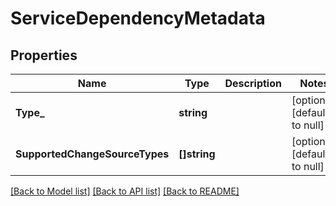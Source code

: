 # ServiceDependencyMetadata

## Properties
Name | Type | Description | Notes
------------ | ------------- | ------------- | -------------
**Type_** | **string** |  | [optional] [default to null]
**SupportedChangeSourceTypes** | **[]string** |  | [optional] [default to null]

[[Back to Model list]](../README.md#documentation-for-models) [[Back to API list]](../README.md#documentation-for-api-endpoints) [[Back to README]](../README.md)

